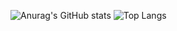 ![Anurag's GitHub stats](https://github-readme-stats.vercel.app/api?username=kaiopiola&show_icons=true&theme=dark)
![Top Langs](https://github-readme-stats.vercel.app/api/top-langs/?username=kaiopiola&layout=compact&theme=dark)

<!--
**kaiopiola/kaiopiola** is a ✨ _special_ ✨ repository because its `README.md` (this file) appears on your GitHub profile.

Here are some ideas to get you started:

- 🔭 I’m currently working on ...
- 🌱 I’m currently learning ...
- 👯 I’m looking to collaborate on ...
- 🤔 I’m looking for help with ...
- 💬 Ask me about ...
- 📫 How to reach me: ...
- 😄 Pronouns: ...
- ⚡ Fun fact: ...
-->
